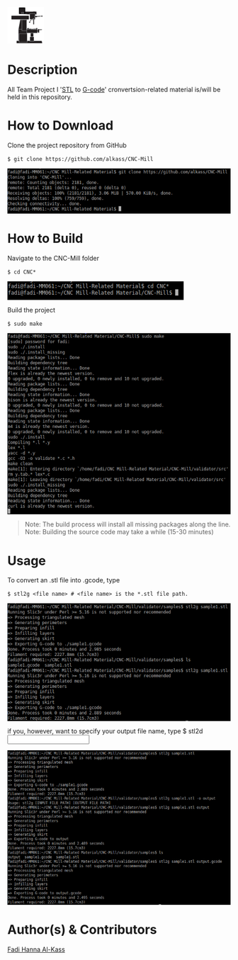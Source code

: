 <img src=".interface/imgs/mill.png" alt="" height="82" width="82">


Description
===========
All Team Project I '[STL](http://en.wikipedia.org/wiki/STL_%28file_format%29) to [G-code](http://en.wikipedia.org/wiki/G-code)' cronvertsion-related material is/will be held in this repository.

How to Download
===============
Clone the project repository from GitHub

	$ git clone https://github.com/alkass/CNC-Mill

<img src=".interface/imgs/clone.png" alt="" align="middle">

How to Build
============
Navigate to the CNC-Mill folder

	$ cd CNC*

<img src=".interface/imgs/cd.png" alt="" align="middle">

Build the project

	$ sudo make

<img src=".interface/imgs/make.png" alt="" align="middle">

	
> Note: The build process will install all missing packages along the line.
> Note: Building the source code may take a while (15-30 minutes)

Usage
=====

To convert an .stl file into .gcode, type

	$ stl2g <file name>	# <file name> is the *.stl file path.

<img src=".interface/imgs/conversion.png" alt="" align="middle">

if you, however, want to specify your output file name, type
	$ stl2d <input file name> <output file name>

<img src=".interface/imgs/conversion1.png" alt="" align="middle">


Author(s) & Contributors
========================
[Fadi Hanna Al-Kass](http://fadialkass.blogspot.com)
